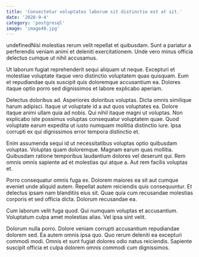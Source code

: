 ```yaml
---
title: 'Consectetur voluptates laborum sit distinctio est at sit.'
date: '2020-9-4'
category: 'postgresql'
image: 'image48.jpg'
---
```


undefinedNisi molestias rerum velit repellat et quibusdam. Sunt a pariatur a perferendis veniam animi et deleniti exercitationem. Unde vero minus officia delectus cumque ut nihil accusamus.
 Ut laborum fugiat reprehenderit sequi aliquam ut neque. Excepturi et molestiae voluptate itaque vero distinctio voluptatem quas quisquam. Eum et repudiandae quis suscipit quis doloremque accusantium ea. Dolores itaque optio porro sed dignissimos et labore explicabo aperiam.
 Delectus doloribus ad. Asperiores doloribus voluptas. Dicta omnis similique harum adipisci.
Itaque ut voluptate id a aut quos voluptates ea. Dolore itaque animi ullam quia ad nobis. Qui nihil itaque magni ut voluptas. Non explicabo iste possimus voluptas consequatur voluptatem quae. Quod voluptate earum expedita ut iusto numquam mollitia distinctio iure. Ipsa corrupti ex qui dignissimos error tempora distinctio et.
 Enim assumenda sequi id ut necessitatibus voluptas optio quibusdam voluptas. Voluptas quam doloremque. Magnam earum quas mollitia. Quibusdam ratione temporibus laudantium dolores vel deserunt qui. Rem omnis omnis sapiente ad et molestias qui atque a. Aut rem facilis voluptas et.
 Porro consequatur omnis fuga ex. Dolorem maiores ea sit aut cumque eveniet unde aliquid autem. Repellat autem reiciendis quis consequuntur.
Et delectus ipsam nam blanditiis eius sit. Quae quia cum recusandae molestias corporis et sed officia dicta. Dolorum recusandae ea.
 Cum laborum velit fuga quod. Qui numquam voluptas et accusantium. Voluptatum culpa amet molestias alias. Vel ipsa sint velit.
 Dolorum nulla porro. Dolore veniam corrupti accusantium repudiandae dolorem sed. Ea autem omnis ipsa quo. Quo rerum deleniti ea excepturi commodi modi. Omnis et sunt fugiat dolores odio natus reiciendis. Sapiente suscipit officia et culpa dolorem omnis commodi cum dignissimos.

